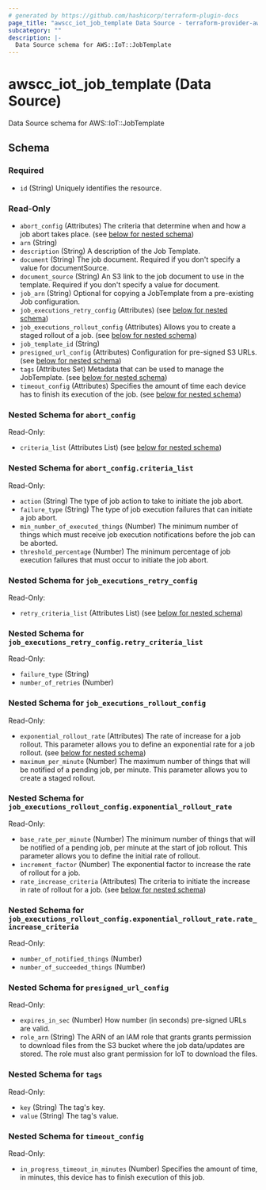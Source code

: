 ```yaml
---
# generated by https://github.com/hashicorp/terraform-plugin-docs
page_title: "awscc_iot_job_template Data Source - terraform-provider-awscc"
subcategory: ""
description: |-
  Data Source schema for AWS::IoT::JobTemplate
---
```


# awscc_iot_job_template (Data Source)

Data Source schema for AWS::IoT::JobTemplate



<!-- schema generated by tfplugindocs -->
## Schema

### Required

- `id` (String) Uniquely identifies the resource.

### Read-Only

- `abort_config` (Attributes) The criteria that determine when and how a job abort takes place. (see [below for nested schema](#nestedatt--abort_config))
- `arn` (String)
- `description` (String) A description of the Job Template.
- `document` (String) The job document. Required if you don't specify a value for documentSource.
- `document_source` (String) An S3 link to the job document to use in the template. Required if you don't specify a value for document.
- `job_arn` (String) Optional for copying a JobTemplate from a pre-existing Job configuration.
- `job_executions_retry_config` (Attributes) (see [below for nested schema](#nestedatt--job_executions_retry_config))
- `job_executions_rollout_config` (Attributes) Allows you to create a staged rollout of a job. (see [below for nested schema](#nestedatt--job_executions_rollout_config))
- `job_template_id` (String)
- `presigned_url_config` (Attributes) Configuration for pre-signed S3 URLs. (see [below for nested schema](#nestedatt--presigned_url_config))
- `tags` (Attributes Set) Metadata that can be used to manage the JobTemplate. (see [below for nested schema](#nestedatt--tags))
- `timeout_config` (Attributes) Specifies the amount of time each device has to finish its execution of the job. (see [below for nested schema](#nestedatt--timeout_config))

<a id="nestedatt--abort_config"></a>
### Nested Schema for `abort_config`

Read-Only:

- `criteria_list` (Attributes List) (see [below for nested schema](#nestedatt--abort_config--criteria_list))

<a id="nestedatt--abort_config--criteria_list"></a>
### Nested Schema for `abort_config.criteria_list`

Read-Only:

- `action` (String) The type of job action to take to initiate the job abort.
- `failure_type` (String) The type of job execution failures that can initiate a job abort.
- `min_number_of_executed_things` (Number) The minimum number of things which must receive job execution notifications before the job can be aborted.
- `threshold_percentage` (Number) The minimum percentage of job execution failures that must occur to initiate the job abort.



<a id="nestedatt--job_executions_retry_config"></a>
### Nested Schema for `job_executions_retry_config`

Read-Only:

- `retry_criteria_list` (Attributes List) (see [below for nested schema](#nestedatt--job_executions_retry_config--retry_criteria_list))

<a id="nestedatt--job_executions_retry_config--retry_criteria_list"></a>
### Nested Schema for `job_executions_retry_config.retry_criteria_list`

Read-Only:

- `failure_type` (String)
- `number_of_retries` (Number)



<a id="nestedatt--job_executions_rollout_config"></a>
### Nested Schema for `job_executions_rollout_config`

Read-Only:

- `exponential_rollout_rate` (Attributes) The rate of increase for a job rollout. This parameter allows you to define an exponential rate for a job rollout. (see [below for nested schema](#nestedatt--job_executions_rollout_config--exponential_rollout_rate))
- `maximum_per_minute` (Number) The maximum number of things that will be notified of a pending job, per minute. This parameter allows you to create a staged rollout.

<a id="nestedatt--job_executions_rollout_config--exponential_rollout_rate"></a>
### Nested Schema for `job_executions_rollout_config.exponential_rollout_rate`

Read-Only:

- `base_rate_per_minute` (Number) The minimum number of things that will be notified of a pending job, per minute at the start of job rollout. This parameter allows you to define the initial rate of rollout.
- `increment_factor` (Number) The exponential factor to increase the rate of rollout for a job.
- `rate_increase_criteria` (Attributes) The criteria to initiate the increase in rate of rollout for a job. (see [below for nested schema](#nestedatt--job_executions_rollout_config--exponential_rollout_rate--rate_increase_criteria))

<a id="nestedatt--job_executions_rollout_config--exponential_rollout_rate--rate_increase_criteria"></a>
### Nested Schema for `job_executions_rollout_config.exponential_rollout_rate.rate_increase_criteria`

Read-Only:

- `number_of_notified_things` (Number)
- `number_of_succeeded_things` (Number)




<a id="nestedatt--presigned_url_config"></a>
### Nested Schema for `presigned_url_config`

Read-Only:

- `expires_in_sec` (Number) How number (in seconds) pre-signed URLs are valid.
- `role_arn` (String) The ARN of an IAM role that grants grants permission to download files from the S3 bucket where the job data/updates are stored. The role must also grant permission for IoT to download the files.


<a id="nestedatt--tags"></a>
### Nested Schema for `tags`

Read-Only:

- `key` (String) The tag's key.
- `value` (String) The tag's value.


<a id="nestedatt--timeout_config"></a>
### Nested Schema for `timeout_config`

Read-Only:

- `in_progress_timeout_in_minutes` (Number) Specifies the amount of time, in minutes, this device has to finish execution of this job.


